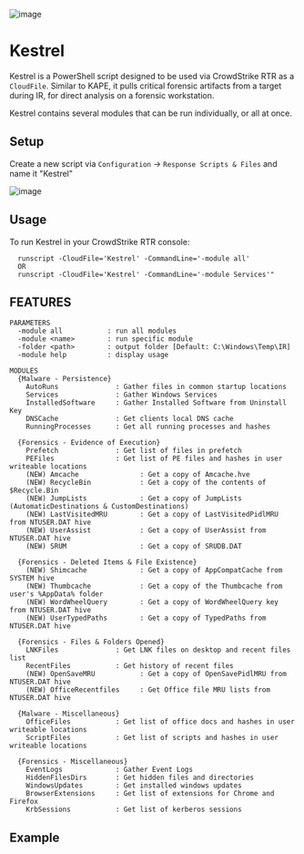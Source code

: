 ![image](https://github.com/Analyzer1x7000/Kestrel/assets/103800652/0565b017-9211-4a1f-91ab-97a03677fa3e)


# Kestrel
Kestrel is a PowerShell script designed to be used via CrowdStrike RTR as a `CloudFile`. Similar to KAPE, it pulls critical forensic artifacts from a target during IR, for direct analysis on a forensic workstation.

Kestrel contains several modules that can be run individually, or all at once.

## Setup
Create a new script via `Configuration` -> `Response Scripts & Files` and name it "Kestrel"

![image](https://github.com/Analyzer1x7000/Kestrel/assets/103800652/b0b05280-712d-4aaa-bd32-8f8842a13691)

## Usage

To run Kestrel in your CrowdStrike RTR console:
```
  runscript -CloudFile='Kestrel' -CommandLine='-module all'
  OR 
  runscript -CloudFile='Kestrel' -CommandLine='-module Services'"
```

## FEATURES
```
PARAMETERS
  -module all           : run all modules
  -module <name>        : run specific module
  -folder <path>        : output folder [Default: C:\Windows\Temp\IR]
  -module help          : display usage

MODULES
  {Malware - Persistence}
    AutoRuns              : Gather files in common startup locations
    Services              : Gather Windows Services
    InstalledSoftware     : Gather Installed Software from Uninstall Key
    DNSCache              : Get clients local DNS cache
    RunningProcesses      : Get all running processes and hashes
  
  {Forensics - Evidence of Execution}
    Prefetch              : Get list of files in prefetch
    PEFiles               : Get list of PE files and hashes in user writeable locations
    (NEW) Amcache               : Get a copy of Amcache.hve 
    (NEW) RecycleBin            : Get a copy of the contents of $Recycle.Bin
    (NEW) JumpLists             : Get a copy of JumpLists (AutomaticDestinations & CustomDestinations)
    (NEW) LastVisitedMRU        : Get a copy of LastVisitedPidlMRU from NTUSER.DAT hive
    (NEW) UserAssist            : Get a copy of UserAssist from NTUSER.DAT hive
    (NEW) SRUM                  : Get a copy of SRUDB.DAT
  
  {Forensics - Deleted Items & File Existence}
    (NEW) Shimcache             : Get a copy of AppCompatCache from SYSTEM hive
    (NEW) Thumbcache            : Get a copy of the Thumbcache from user's %AppData% folder
    (NEW) WordWheelQuery        : Get a copy of WordWheelQuery key from NTUSER.DAT hive
    (NEW) UserTypedPaths        : Get a copy of TypedPaths from NTUSER.DAT hive
  
  {Forensics - Files & Folders Opened}
    LNKFiles              : Get LNK files on desktop and recent files list
    RecentFiles           : Get history of recent files
    (NEW) OpenSaveMRU           : Get a copy of OpenSavePidlMRU from NTUSER.DAT hive
    (NEW) OfficeRecentfiles     : Get Office file MRU lists from NTUSER.DAT hive
  
  {Malware - Miscellaneous}
    OfficeFiles           : Get list of office docs and hashes in user writeable locations
    ScriptFiles           : Get list of scripts and hashes in user writeable locations
  
  {Forensics - Miscellaneous}
    EventLogs             : Gather Event Logs
    HiddenFilesDirs       : Get hidden files and directories
    WindowsUpdates        : Get installed windows updates
    BrowserExtensions     : Get list of extensions for Chrome and Firefox
    KrbSessions           : Get list of kerberos sessions
```

## Example


